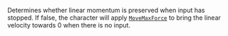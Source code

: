 Determines whether linear momentum is preserved when input has stopped. If
false, the character will apply
[`MoveMaxForce`](https://create.roblox.com/docs/reference/engine/classes/AirController#MoveMaxForce) to bring the linear
velocity towards 0 when there is no input.